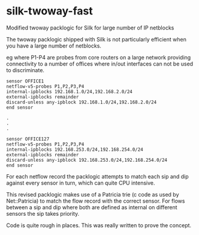 # silk-twoway-fast
Modified twoway packlogic for Silk for large number of IP netblocks

The twoway packlogic shipped with Silk is not particularly efficient when you have a large number of netblocks.

eg where P1-P4 are probes from core routers on a large network providing connectivity to a number of offices where in/out interfaces can not be used to discriminate.
```
sensor OFFICE1
netflow-v5-probes P1,P2,P3,P4
internal-ipblocks 192.168.1.0/24,192.168.2.0/24
external-ipblocks remainder
discard-unless any-ipblock 192.168.1.0/24,192.168.2.0/24
end sensor

.
.
.

sensor OFFICE127
netflow-v5-probes P1,P2,P3,P4
internal-ipblocks 192.168.253.0/24,192.168.254.0/24
external-ipblocks remainder
discard-unless any-ipblock 192.168.253.0/24,192.168.254.0/24
end sensor
```

For each netflow record the packlogic attempts to match each sip and dip against every sensor in turn, which can quite CPU intensive.

This revised packlogic makes use of a Patricia trie (c code as used by Net::Patricia) to match the flow record with the correct sensor.  For flows between a sip and dip where both are defined as internal on different sensors the sip takes priority.

Code is quite rough in places.  This was really written to prove the concept.

